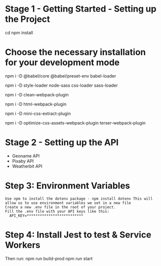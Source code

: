 
# Stage 1 - Getting Started - Setting up the Project
  cd <project directory>
  npm install
 
  
# Choose the necessary installation for your development mode
  npm i -D @babel/core @babel/preset-env babel-loader
  
  npm i -D style-loader node-sass css-loader sass-loader
  
  npm i -D clean-webpack-plugin

  npm i -D html-webpack-plugin
  
  npm i -D mini-css-extract-plugin
  
  npm i -D optimize-css-assets-webpack-plugin terser-webpack-plugin
  
# Stage 2 - Setting up the API

- Geoname API 
- Pixaby API 
- Weatherbit API 

# Step 3: Environment Variables
    Use npm to install the dotenv package - npm install dotenv This will allow us to use environment variables we set in a new file
    Create a new .env file in the root of your project.
    Fill the .env file with your API keys like this:
      API_KEY=**************************
  
 # Step 4: Install Jest to test & Service Workers 
  
 Then run: 
 npm run build-prod 
 npm run start 


